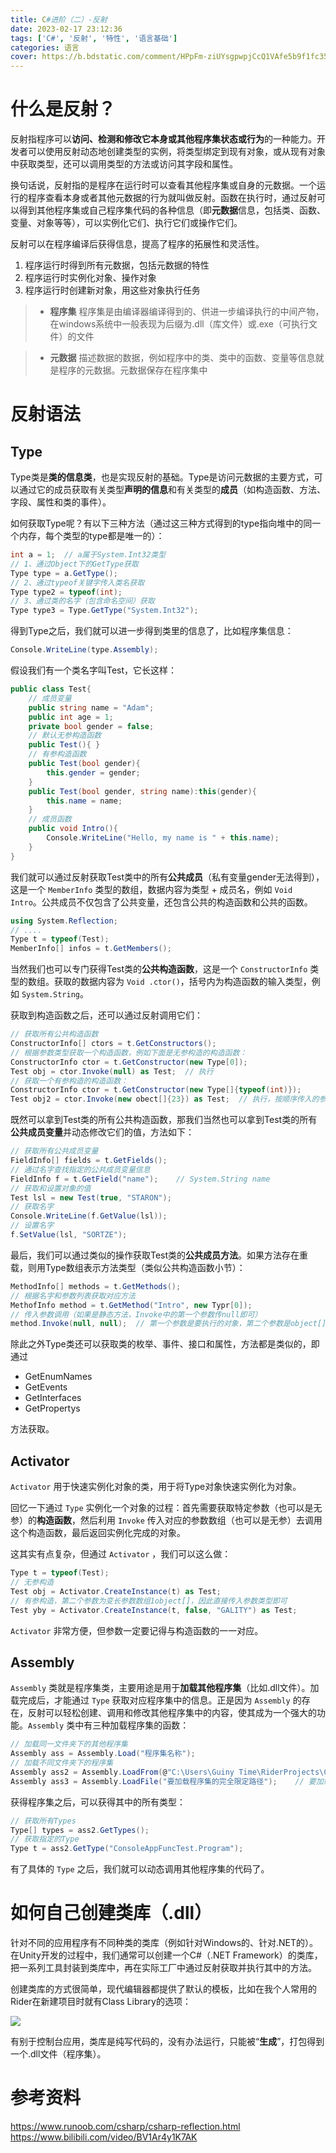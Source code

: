 ```yaml
---
title: C#进阶（二）-反射
date: 2023-02-17 23:12:36
tags: ['C#', '反射', '特性', '语言基础']
categories: 语言
cover: https://b.bdstatic.com/comment/HPpFm-ziUYsgpwpjCcQ1VAfe5b9f1fc358476fcf0edc84ea82ed93.png
---
```


# 什么是反射？
反射指程序可以**访问、检测和修改它本身或其他程序集状态或行为**的一种能力。开发者可以使用反射动态地创建类型的实例，将类型绑定到现有对象，或从现有对象中获取类型，还可以调用类型的方法或访问其字段和属性。

换句话说，反射指的是程序在运行时可以查看其他程序集或自身的元数据。一个运行的程序查看本身或者其他元数据的行为就叫做反射。函数在执行时，通过反射可以得到其他程序集或自己程序集代码的各种信息（即**元数据**信息，包括类、函数、变量、对象等等），可以实例化它们、执行它们或操作它们。

反射可以在程序编译后获得信息，提高了程序的拓展性和灵活性。
1. 程序运行时得到所有元数据，包括元数据的特性
2. 程序运行时实例化对象、操作对象
3. 程序运行时创建新对象，用这些对象执行任务


>- **程序集**
程序集是由编译器编译得到的、供进一步编译执行的中间产物，在windows系统中一般表现为后缀为.dll（库文件）或.exe（可执行文件）的文件

>- **元数据**
描述数据的数据，例如程序中的类、类中的函数、变量等信息就是程序的元数据。元数据保存在程序集中

# 反射语法
## Type
Type类是**类的信息类**，也是实现反射的基础。Type是访问元数据的主要方式，可以通过它的成员获取有关类型**声明的信息**和有关类型的**成员**（如构造函数、方法、字段、属性和类的事件）。

如何获取Type呢？有以下三种方法（通过这三种方式得到的type指向堆中的同一个内存，每个类型的type都是唯一的）：

```C#
int a = 1;  // a属于System.Int32类型
// 1、通过Object下的GetType获取
Type type = a.GetType();
// 2、通过typeof关键字传入类名获取
Type type2 = typeof(int);
// 3、通过类的名字（包含命名空间）获取
Type type3 = Type.GetType("System.Int32");
```

得到Type之后，我们就可以进一步得到类里的信息了，比如程序集信息：

```C#
Console.WriteLine(type.Assembly);
```

假设我们有一个类名字叫Test，它长这样：

```C#
public class Test{
    // 成员变量
    public string name = "Adam";
    public int age = 1;
    private bool gender = false;
    // 默认无参构造函数
    public Test(){ }
    // 有参构造函数
    public Test(bool gender){
        this.gender = gender;
    }
    public Test(bool gender, string name):this(gender){
        this.name = name;
    }
    // 成员函数
    public void Intro(){
        Console.WriteLine("Hello, my name is " + this.name);
    }
}
```

我们就可以通过反射获取Test类中的所有**公共成员**（私有变量gender无法得到），这是一个 `MemberInfo` 类型的数组，数据内容为类型 + 成员名，例如 `Void Intro`。公共成员不仅包含了公共变量，还包含公共的构造函数和公共的函数。

```C#
using System.Reflection;
// ....
Type t = typeof(Test);
MemberInfo[] infos = t.GetMembers();
```

当然我们也可以专门获得Test类的**公共构造函数**，这是一个 `ConstructorInfo` 类型的数组。获取的数据内容为 `Void .ctor()`，括号内为构造函数的输入类型，例如 `System.String`。

获取到构造函数之后，还可以通过反射调用它们：

```C#
// 获取所有公共构造函数
ConstructorInfo[] ctors = t.GetConstructors();
// 根据参数类型获取一个构造函数，例如下面是无参构造的构造函数：
ConstructorInfo ctor = t.GetConstructor(new Type[0]);
Test obj = ctor.Invoke(null) as Test;  // 执行
// 获取一个有参构造的构造函数：
ConstructorInfo ctor = t.GetConstructor(new Type[]{typeof(int)});
Test obj2 = ctor.Invoke(new obect[]{23}) as Test;  // 执行，按顺序传入的参数类型一定要和构造函数匹配
```

既然可以拿到Test类的所有公共构造函数，那我们当然也可以拿到Test类的所有**公共成员变量**并动态修改它们的值，方法如下：

```C#
// 获取所有公共成员变量
FieldInfo[] fields = t.GetFields();
// 通过名字查找指定的公共成员变量信息
FieldInfo f = t.GetField("name");    // System.String name
// 获取和设置对象的值
Test lsl = new Test(true, "STARON");
// 获取名字
Console.WriteLine(f.GetValue(lsl));
// 设置名字
f.SetValue(lsl, "SORTZE");
```

最后，我们可以通过类似的操作获取Test类的**公共成员方法**。如果方法存在重载，则用Type数组表示方法类型（类似公共构造函数小节）：

```C#
MethodInfo[] methods = t.GetMethods();
// 根据名字和参数列表获取对应方法
MethofInfo method = t.GetMethod("Intro", new Typr[0]);
// 传入参数调用（如果是静态方法，Invoke中的第一个参数传null即可）
method.Invoke(null, null);  // 第一个参数是要执行的对象，第二个参数是object[]，传入的是参数
```

除此之外Type类还可以获取类的枚举、事件、接口和属性，方法都是类似的，即通过
- GetEnumNames
- GetEvents
- GetInterfaces
- GetPropertys

方法获取。

## Activator
`Activator` 用于快速实例化对象的类，用于将Type对象快速实例化为对象。

回忆一下通过 `Type` 实例化一个对象的过程：首先需要获取特定参数（也可以是无参）的**构造函数**，然后利用 `Invoke` 传入对应的参数数组（也可以是无参）去调用这个构造函数，最后返回实例化完成的对象。

这其实有点复杂，但通过 `Activator` ，我们可以这么做：

```C#
Type t = typeof(Test);
// 无参构造
Test obj = Activator.CreateInstance(t) as Test;
// 有参构造，第二个参数为变长参数数组1object[]，因此直接传入参数类型即可
Test yby = Activator.CreateInstance(t, false, "GALITY") as Test;
```

`Activator` 非常方便，但参数一定要记得与构造函数的一一对应。

## Assembly
`Assembly` 类就是程序集类，主要用途是用于**加载其他程序集**（比如.dll文件）。加载完成后，才能通过 `Type` 获取对应程序集中的信息。正是因为 `Assembly` 的存在，反射可以轻松创建、调用和修改其他程序集中的内容，使其成为一个强大的功能。`Assembly` 类中有三种加载程序集的函数：

```C#
// 加载同一文件夹下的其他程序集
Assembly ass = Assembly.Load("程序集名称");
// 加载不同文件夹下的程序集
Assembly ass2 = Assembly.LoadFrom(@"C:\Users\Guiny Time\RiderProjects\ConsoleAppFuncTest\ConsoleAppFuncTest\bin\Debug\ConsoleAppFuncTest"); // 包含程序集清单的名称或路径
Assembly ass3 = Assembly.LoadFile("要加载程序集的完全限定路径");    // 要加载程序集的完全限定路径
```

获得程序集之后，可以获得其中的所有类型：

```C#
// 获取所有Types
Type[] types = ass2.GetTypes();
// 获取指定的Type
Type t = ass2.GetType("ConsoleAppFuncTest.Program");
```

有了具体的 `Type` 之后，我们就可以动态调用其他程序集的代码了。

# 如何自己创建类库（.dll）
针对不同的应用程序有不同种类的类库（例如针对Windows的、针对.NET的）。在Unity开发的过程中，我们通常可以创建一个C#（.NET Framework）的类库，把一系列工具封装到类库中，再在实际工厂中通过反射获取并执行其中的方法。

创建类库的方式很简单，现代编辑器都提供了默认的模板，比如在我个人常用的Rider在新建项目时就有Class Library的选项：

<img src="https://b.bdstatic.com/comment/HPpFm-ziUYsgpwpjCcQ1VAae3203716307d4ee95be3ae4e23fd3b0.png" />

有别于控制台应用，类库是纯写代码的，没有办法运行，只能被“**生成**”，打包得到一个.dll文件（程序集）。

# 参考资料
https://www.runoob.com/csharp/csharp-reflection.html
https://www.bilibili.com/video/BV1Ar4y1K7AK
